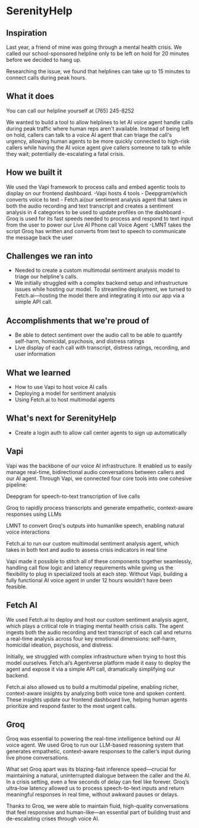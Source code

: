 # SerenityHelp

## Inspiration
Last year, a friend of mine was going through a mental health crisis. We called our school-sponsored helpline only to be left on hold for 20 minutes before we decided to hang up.

Researching the issue, we found that helplines can take up to 15 minutes to connect calls during peak hours.

## What it does
You can call our helpline yourself at (765) 245-8252

We wanted to build a tool to allow helplines to let AI voice agent handle calls during peak traffic where human reps aren't available. Instead of being left on hold, callers can talk to a voice AI agent that can triage the call's urgency, allowing human agents to be more quickly connected to high-risk callers while having the AI voice agent give callers someone to talk to while they wait; potentially de-escalating a fatal crisis.

## How we built it
We used the Vapi framework to process calls and embed agentic tools to display on our frontend dashboard.
-Vapi hosts 4 tools
       - Deepgram(which converts voice to text
       - Fetch.ai(our sentiment analysis agent that takes in both the audio recording and text transcript and creates a sentiment analysis in 4 categories to be used to update profiles on the dashboard
        -Groq is used for its fast speeds needed to process and respond to text input from the user to power our Live AI Phone call Voice Agent 
         -LMNT takes the script Groq has written and converts from text to speech to communicate the message back the user 

## Challenges we ran into
- Needed to create a custom multimodal sentiment analysis model to triage our helpline's calls.
- We initially struggled with a complex backend setup and infrastructure issues while hosting our model. To streamline deployment, we turned to Fetch.ai—hosting the model there and integrating it into our app via a simple API call.

## Accomplishments that we're proud of
- Be able to detect sentiment over the audio call to be able to quantify self-harm, homicidal, psychosis, and distress ratings
-  Live display of each call with transcript, distress ratings, recording, and user information

## What we learned
- How to use Vapi to host voice AI calls
- Deploying a model for sentiment analysis
- Using Fetch.ai to host multimodal agents

## What's next for SerenityHelp
- Create a login auth to allow call center agents to sign up automatically

## Vapi
Vapi was the backbone of our voice AI infrastructure. It enabled us to easily manage real-time, bidirectional audio conversations between callers and our AI agent. Through Vapi, we connected four core tools into one cohesive pipeline:

Deepgram for speech-to-text transcription of live calls

Groq to rapidly process transcripts and generate empathetic, context-aware responses using LLMs

LMNT to convert Groq's outputs into humanlike speech, enabling natural voice interactions

Fetch.ai to run our custom multimodal sentiment analysis agent, which takes in both text and audio to assess crisis indicators in real time

Vapi made it possible to stitch all of these components together seamlessly, handling call flow logic and latency requirements while giving us the flexibility to plug in specialized tools at each step. Without Vapi, building a fully functional AI voice agent in under 12 hours wouldn’t have been feasible.

## Fetch AI
We used Fetch.ai to deploy and host our custom sentiment analysis agent, which plays a critical role in triaging mental health crisis calls. The agent ingests both the audio recording and text transcript of each call and returns a real-time analysis across four key emotional dimensions: self-harm, homicidal ideation, psychosis, and distress.

Initially, we struggled with complex infrastructure when trying to host this model ourselves. Fetch.ai’s Agentverse platform made it easy to deploy the agent and expose it via a simple API call, dramatically simplifying our backend.

Fetch.ai also allowed us to build a multimodal pipeline, enabling richer, context-aware insights by analyzing both voice tone and spoken content. These insights update our frontend dashboard live, helping human agents prioritize and respond faster to the most urgent calls.

## Groq
Groq was essential to powering the real-time intelligence behind our AI voice agent. We used Groq to run our LLM-based reasoning system that generates empathetic, context-aware responses to the caller’s input during live phone conversations.

What set Groq apart was its blazing-fast inference speed—crucial for maintaining a natural, uninterrupted dialogue between the caller and the AI. In a crisis setting, even a few seconds of delay can feel like forever. Groq’s ultra-low latency allowed us to process speech-to-text inputs and return meaningful responses in real time, without awkward pauses or delays.

Thanks to Groq, we were able to maintain fluid, high-quality conversations that feel responsive and human-like—an essential part of building trust and de-escalating crises through voice AI.
